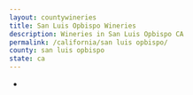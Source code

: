 ```yaml
---
layout: countywineries
title: San Luis Opbispo Wineries
description: Wineries in San Luis Opbispo CA
permalink: /california/san luis opbispo/
county: san luis opbispo
state: ca
---
```

-
